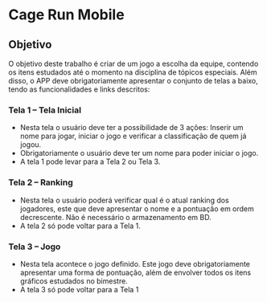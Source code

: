 # Cage Run Mobile
## Objetivo
O objetivo deste trabalho é criar de um jogo a escolha da equipe, contendo os itens estudados até o
momento na disciplina de tópicos especiais.
Além   disso,   o   APP   deve   obrigatoriamente   apresentar   o   conjunto   de   telas   a   baixo,   tendo   as
funcionalidades e links descritos:
### Tela 1 – Tela Inicial
- Nesta tela o usuário deve ter a possibilidade de 3 ações: Inserir um nome para jogar,
iniciar o jogo e verificar a classificação de quem já jogou.
- Obrigatoriamente o usuário deve ter um nome para poder iniciar o jogo.
- A tela 1 pode levar para a Tela 2 ou Tela 3.

### Tela 2 – Ranking
- Nesta tela o usuário poderá verificar qual é o atual ranking dos jogadores, este que deve
apresentar   o   nome   e   a   pontuação   em   ordem   decrescente.   Não   é   necessário   o
armazenamento em BD.
- A tela 2 só pode voltar para a Tela 1.

### Tela 3 – Jogo
- Nesta tela acontece o jogo definido. Este jogo deve obrigatoriamente apresentar uma
forma de pontuação, além de envolver todos os itens gráficos estudados no bimestre.
- A tela 3 só pode voltar para a Tela 1
